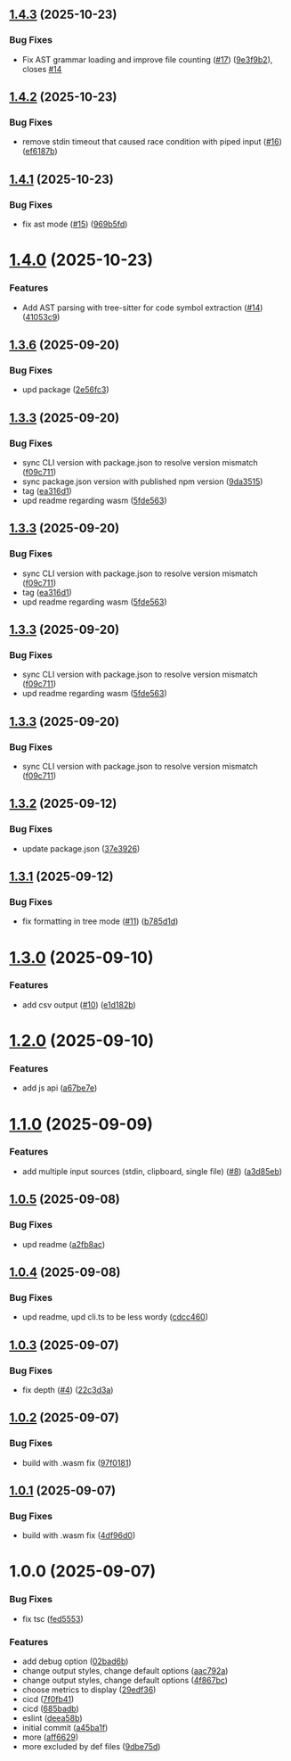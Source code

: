 ## [1.4.3](https://github.com/agentinit/contextcalc/compare/v1.4.2...v1.4.3) (2025-10-23)


### Bug Fixes

* Fix AST grammar loading and improve file counting ([#17](https://github.com/agentinit/contextcalc/issues/17)) ([9e3f9b2](https://github.com/agentinit/contextcalc/commit/9e3f9b2ed06620b04c08400d52975dfd5aeb2fd0)), closes [#14](https://github.com/agentinit/contextcalc/issues/14)

## [1.4.2](https://github.com/agentinit/contextcalc/compare/v1.4.1...v1.4.2) (2025-10-23)


### Bug Fixes

* remove stdin timeout that caused race condition with piped input ([#16](https://github.com/agentinit/contextcalc/issues/16)) ([ef6187b](https://github.com/agentinit/contextcalc/commit/ef6187b865e60bfb7c242c16d810fbf2e8ac1bf5))

## [1.4.1](https://github.com/agentinit/contextcalc/compare/v1.4.0...v1.4.1) (2025-10-23)


### Bug Fixes

* fix ast mode ([#15](https://github.com/agentinit/contextcalc/issues/15)) ([969b5fd](https://github.com/agentinit/contextcalc/commit/969b5fd3dfb642f0273bb07ec7bad9200cf29626))

# [1.4.0](https://github.com/agentinit/contextcalc/compare/v1.3.6...v1.4.0) (2025-10-23)


### Features

* Add AST parsing with tree-sitter for code symbol extraction ([#14](https://github.com/agentinit/contextcalc/issues/14)) ([41053c9](https://github.com/agentinit/contextcalc/commit/41053c9220bab1bae30f67bd92a8212d5bbe6c19))

## [1.3.6](https://github.com/agentinit/contextcalc/compare/v1.3.5...v1.3.6) (2025-09-20)


### Bug Fixes

* upd package ([2e56fc3](https://github.com/agentinit/contextcalc/commit/2e56fc3984db895dc762fd4ac9a98a0ffc0b2fe6))

## [1.3.3](https://github.com/agentinit/contextcalc/compare/v1.3.2...v1.3.3) (2025-09-20)


### Bug Fixes

* sync CLI version with package.json to resolve version mismatch ([f09c711](https://github.com/agentinit/contextcalc/commit/f09c7116bc0de7ce9aaa31bb31e0a235d49a9f82))
* sync package.json version with published npm version ([9da3515](https://github.com/agentinit/contextcalc/commit/9da35158466805e01f8feb74acc1e3ddac047694))
* tag ([ea316d1](https://github.com/agentinit/contextcalc/commit/ea316d137a4b2eb32146b316f91241dcb2e80dc2))
* upd readme regarding wasm ([5fde563](https://github.com/agentinit/contextcalc/commit/5fde56382c8e4c4c7b8a52b32e60c32bea18d88c))

## [1.3.3](https://github.com/agentinit/contextcalc/compare/v1.3.2...v1.3.3) (2025-09-20)


### Bug Fixes

* sync CLI version with package.json to resolve version mismatch ([f09c711](https://github.com/agentinit/contextcalc/commit/f09c7116bc0de7ce9aaa31bb31e0a235d49a9f82))
* tag ([ea316d1](https://github.com/agentinit/contextcalc/commit/ea316d137a4b2eb32146b316f91241dcb2e80dc2))
* upd readme regarding wasm ([5fde563](https://github.com/agentinit/contextcalc/commit/5fde56382c8e4c4c7b8a52b32e60c32bea18d88c))

## [1.3.3](https://github.com/agentinit/contextcalc/compare/v1.3.2...v1.3.3) (2025-09-20)


### Bug Fixes

* sync CLI version with package.json to resolve version mismatch ([f09c711](https://github.com/agentinit/contextcalc/commit/f09c7116bc0de7ce9aaa31bb31e0a235d49a9f82))
* upd readme regarding wasm ([5fde563](https://github.com/agentinit/contextcalc/commit/5fde56382c8e4c4c7b8a52b32e60c32bea18d88c))

## [1.3.3](https://github.com/agentinit/contextcalc/compare/v1.3.2...v1.3.3) (2025-09-20)


### Bug Fixes

* sync CLI version with package.json to resolve version mismatch ([f09c711](https://github.com/agentinit/contextcalc/commit/f09c7116bc0de7ce9aaa31bb31e0a235d49a9f82))

## [1.3.2](https://github.com/agentinit/contextcalc/compare/v1.3.1...v1.3.2) (2025-09-12)


### Bug Fixes

* update package.json ([37e3926](https://github.com/agentinit/contextcalc/commit/37e392682d8eb9311eb1028a3a090100744d717c))

## [1.3.1](https://github.com/agentinit/contextcalc/compare/v1.3.0...v1.3.1) (2025-09-12)


### Bug Fixes

* fix formatting in tree mode ([#11](https://github.com/agentinit/contextcalc/issues/11)) ([b785d1d](https://github.com/agentinit/contextcalc/commit/b785d1daa16bc2430431d778dada0d3080af2830))

# [1.3.0](https://github.com/agentinit/contextcalc/compare/v1.2.0...v1.3.0) (2025-09-10)


### Features

* add csv output ([#10](https://github.com/agentinit/contextcalc/issues/10)) ([e1d182b](https://github.com/agentinit/contextcalc/commit/e1d182b8f2f8fcc480e576b8f7d27604cd9357e0))

# [1.2.0](https://github.com/agentinit/contextcalc/compare/v1.1.0...v1.2.0) (2025-09-10)


### Features

* add js api ([a67be7e](https://github.com/agentinit/contextcalc/commit/a67be7ec0b718d73150426eb046e541ceb499980))

# [1.1.0](https://github.com/agentinit/contextcalc/compare/v1.0.5...v1.1.0) (2025-09-09)


### Features

* add multiple input sources (stdin, clipboard, single file) ([#8](https://github.com/agentinit/contextcalc/issues/8)) ([a3d85eb](https://github.com/agentinit/contextcalc/commit/a3d85ebba8e73b8c51bad8aec47df0426c2243c8))

## [1.0.5](https://github.com/agentinit/contextcalc/compare/v1.0.4...v1.0.5) (2025-09-08)


### Bug Fixes

* upd readme ([a2fb8ac](https://github.com/agentinit/contextcalc/commit/a2fb8acccb6fb326309917e492f0d531e9df0468))

## [1.0.4](https://github.com/agentinit/contextcalc/compare/v1.0.3...v1.0.4) (2025-09-08)


### Bug Fixes

* upd readme, upd cli.ts to be less wordy ([cdcc460](https://github.com/agentinit/contextcalc/commit/cdcc46041afac40ff5b77f28fd9d5452fa3096d6))

## [1.0.3](https://github.com/agentinit/contextcalc/compare/v1.0.2...v1.0.3) (2025-09-07)


### Bug Fixes

* fix depth ([#4](https://github.com/agentinit/contextcalc/issues/4)) ([22c3d3a](https://github.com/agentinit/contextcalc/commit/22c3d3a5da85b958c1a67d8532cbfa93e2fd7138))

## [1.0.2](https://github.com/agentinit/contextcalc/compare/v1.0.1...v1.0.2) (2025-09-07)


### Bug Fixes

* build with .wasm fix ([97f0181](https://github.com/agentinit/contextcalc/commit/97f01819961a7bfeba98b6aa35bf9a675c629d85))

## [1.0.1](https://github.com/agentinit/contextcalc/compare/v1.0.0...v1.0.1) (2025-09-07)


### Bug Fixes

* build with .wasm fix ([4df96d0](https://github.com/agentinit/contextcalc/commit/4df96d01ae7590c4c9b9f80fb5fe29f8a7b4472e))

# 1.0.0 (2025-09-07)


### Bug Fixes

* fix tsc ([fed5553](https://github.com/agentinit/contextcalc/commit/fed5553bbe06d56c5cca64a068f225d526d03f2a))


### Features

* add debug option ([02bad6b](https://github.com/agentinit/contextcalc/commit/02bad6b0cb1cf51af97a159ff7bb41dd8892a39a))
* change output styles, change default options ([aac792a](https://github.com/agentinit/contextcalc/commit/aac792a44fcbca466f23256a4593ae1aec702e8c))
* change output styles, change default options ([4f867bc](https://github.com/agentinit/contextcalc/commit/4f867bce28c9789ef49427d869b0ddeb9dc12bea))
* choose metrics to display ([29edf36](https://github.com/agentinit/contextcalc/commit/29edf36c188b7fa980916d010782d3f79750c640))
* cicd ([7f0fb41](https://github.com/agentinit/contextcalc/commit/7f0fb414677d2aeeed15adac2600a2f88722d77a))
* cicd ([685badb](https://github.com/agentinit/contextcalc/commit/685badbb023e8d314504a900614c3820a958be32))
* eslint ([deea58b](https://github.com/agentinit/contextcalc/commit/deea58b51b34086b171e8c29a16626161651f28c))
* initial commit ([a45ba1f](https://github.com/agentinit/contextcalc/commit/a45ba1f756bdc7ecc1df90571031245c0087021e))
* more ([aff6629](https://github.com/agentinit/contextcalc/commit/aff6629f53b5f7ce3d3ef616aab24973223b7192))
* more excluded by def files ([9dbe75d](https://github.com/agentinit/contextcalc/commit/9dbe75d1a3c9f6d9039a36d34e018d90ed651877))
